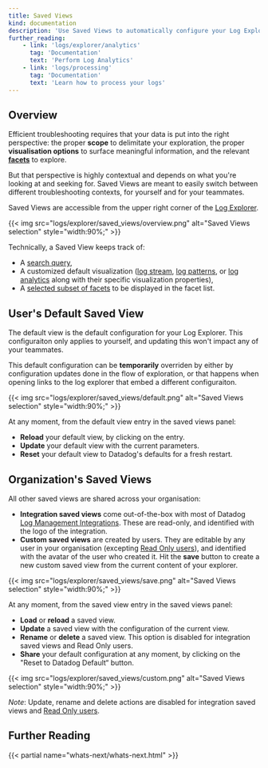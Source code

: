 ```yaml
---
title: Saved Views
kind: documentation
description: 'Use Saved Views to automatically configure your Log Explorer.'
further_reading:
    - link: 'logs/explorer/analytics'
      tag: 'Documentation'
      text: 'Perform Log Analytics'
    - link: 'logs/processing'
      tag: 'Documentation'
      text: 'Learn how to process your logs'
---
```


## Overview

Efficient troubleshooting requires that your data is put into the right perspective: the proper **scope** to delimitate your exploration, the proper **visualisation options** to surface meaningful information, and the relevant **[facets][2]** to explore.

But that perspective is highly contextual and depends on what you're looking at and seeking for. Saved Views are meant to easily switch between different troubleshooting contexts, for yourself and for your teammates.

Saved Views are accessible from the upper right corner of the [Log Explorer][6]. 

{{< img src="logs/explorer/saved_views/overview.png" alt="Saved Views selection"  style="width:90%;" >}}

Technically, a Saved View keeps track of: 
- A [search query][1],
- A customized default visualization ([log stream][3], [log patterns][4], or [log analytics][5] along with their specific visualization properties),
- A [selected subset of facets][2] to be displayed in the facet list.


## User's Default Saved View 

The default view is the default configuration for your Log Explorer. This configuraiton only applies to yourself, and updating this won't impact any of your teammates.

This default configuration can be **temporarily** overriden by either by configuration updates done in the flow of exploration, or that happens when opening links to the log explorer that embed a different configuraiton.

{{< img src="logs/explorer/saved_views/default.png" alt="Saved Views selection"  style="width:90%;" >}}

At any moment, from the default view entry in the saved views panel:

* **Reload** your default view, by clicking on the entry.
* **Update** your default view with the current parameters.
* **Reset** your default view to Datadog's defaults for a fresh restart.


## Organization's Saved Views 

All other saved views are shared across your organisation:

* **Integration saved views** come out-of-the-box with most of Datadog [Log Management Integrations][7]. These are read-only, and identified with the logo of the integration.
* **Custom saved views** are created by users. They are editable by any user in your organisation (excepting [Read Only users][8]), and identified with the avatar of the user who created it. Hit the **save** button to create a new custom saved view from the current content of your explorer.

{{< img src="logs/explorer/saved_views/save.png" alt="Saved Views selection"  style="width:90%;" >}}


At any moment, from the saved view entry in the saved views panel:

* **Load** or **reload** a saved view.
* **Update** a saved view with the configuration of the current view. 
* **Rename** or **delete** a saved view. This option is disabled for integration saved views and Read Only users.
* **Share** your default configuration at any moment, by clicking on the "Reset to Datadog Default“ button.

{{< img src="logs/explorer/saved_views/custom.png" alt="Saved Views selection"  style="width:90%;" >}}

*Note*: Update, rename and delete actions are disabled for integration saved views and [Read Only users][8].


## Further Reading

{{< partial name="whats-next/whats-next.html" >}}

[2]: /logs/explorer/facets/
[6]: /logs/explorer
[7]: /integrations/#cat-log-collection
[8]: /account_management/rbac/permissions?tab=ui#general-permissions

[1]: /logs/explorer/search/
[3]: /logs/explorer/?tab=logstream#visualization
[4]: /logs/explorer/patterns/
[5]: /logs/explorer/analytics/

